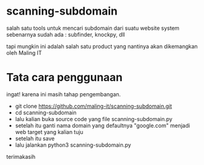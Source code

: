 # scanning-subdomain

salah satu tools untuk mencari subdomain dari suatu website system
sebenarnya sudah ada : subfinder, knockpy, dll

tapi mungkin ini adalah salah satu product yang nantinya akan dikemangkan oleh Maling IT



# Tata cara penggunaan

ingat! karena ini masih tahap pengembangan.

- git clone https://github.com/maling-it/scanning-subdomain.git
- cd scanning-subdomain
- lalu kalian buka source code yang file scanning-subdomain.py
- setelah itu ganti nama domain yang defaultnya "google.com" menjadi web target yang kalian tuju
- setelah itu save
- lalu jalankan python3 scanning-subdomain.py


terimakasih
